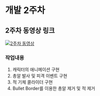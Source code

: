# 개발 2주차

## 2주차 동영상 링크

[![2주차 동영상](https://img.youtube.com/vi/nie8eMEmQ7w/0.jpg)](https://youtu.be/nie8eMEmQ7w)

### 작업내용

1. 캐릭터의 애니메이션 구현
2. 총알 발사 및 피격 이벤트 구현
3. 적 기체 콜라이더 구현
4. Bullet Border를 이용한 총알 제거 및 적 제거
